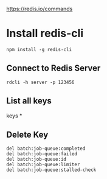 https://redis.io/commands

# Install redis-cli
```
npm install -g redis-cli
```


## Connect to Redis Server
```
rdcli -h server -p 123456
```

## List all keys
keys *

## Delete Key
```
del batch:job-queue:completed
del batch:job-queue:failed
del batch:job-queue:id
del batch:job-queue:limiter
del batch:job-queue:stalled-check
```



